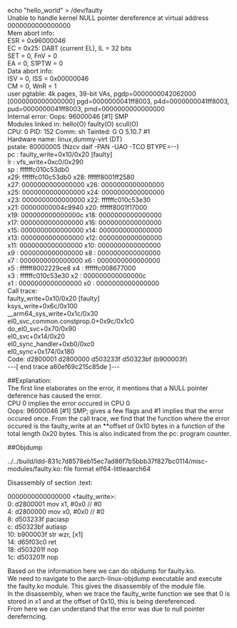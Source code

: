 echo "hello_world" > /dev/faulty  
Unable to handle kernel NULL pointer dereference at virtual address 0000000000000000  
Mem abort info:  
  ESR = 0x96000046  
  EC = 0x25: DABT (current EL), IL = 32 bits  
  SET = 0, FnV = 0  
  EA = 0, S1PTW = 0  
Data abort info:  
  ISV = 0, ISS = 0x00000046  
  CM = 0, WnR = 1  
user pgtable: 4k pages, 39-bit VAs, pgdp=0000000042062000  
[0000000000000000] pgd=0000000041ff8003, p4d=0000000041ff8003, pud=0000000041ff8003, pmd=0000000000000000  
Internal error: Oops: 96000046 [#1] SMP  
Modules linked in: hello(O) faulty(O) scull(O)  
CPU: 0 PID: 152 Comm: sh Tainted: G           O      5.10.7 #1  
Hardware name: linux,dummy-virt (DT)  
pstate: 80000005 (Nzcv daif -PAN -UAO -TCO BTYPE=--)  
pc : faulty_write+0x10/0x20 [faulty]  
lr : vfs_write+0xc0/0x290  
sp : ffffffc010c53db0  
x29: ffffffc010c53db0 x28: ffffff8001ff2580   
x27: 0000000000000000 x26: 0000000000000000   
x25: 0000000000000000 x24: 0000000000000000   
x23: 0000000000000000 x22: ffffffc010c53e30   
x21: 00000000004c9940 x20: ffffff8001f17000   
x19: 000000000000000c x18: 0000000000000000   
x17: 0000000000000000 x16: 0000000000000000   
x15: 0000000000000000 x14: 0000000000000000   
x13: 0000000000000000 x12: 0000000000000000   
x11: 0000000000000000 x10: 0000000000000000   
x9 : 0000000000000000 x8 : 0000000000000000   
x7 : 0000000000000000 x6 : 0000000000000000   
x5 : ffffff8002229ce8 x4 : ffffffc008677000   
x3 : ffffffc010c53e30 x2 : 000000000000000c   
x1 : 0000000000000000 x0 : 0000000000000000   
Call trace:  
 faulty_write+0x10/0x20 [faulty]  
 ksys_write+0x6c/0x100  
 __arm64_sys_write+0x1c/0x30  
 el0_svc_common.constprop.0+0x9c/0x1c0  
 do_el0_svc+0x70/0x90  
 el0_svc+0x14/0x20  
 el0_sync_handler+0xb0/0xc0  
 el0_sync+0x174/0x180  
Code: d2800001 d2800000 d503233f d50323bf (b900003f)   
---[ end trace a60ef69c215c85de ]---  

##Explanation:  
The first line elaborates on the error, it mentions that a NULL pointer deference has caused the error.  
CPU 0 implies the error occured in CPU 0  
Oops: 96000046 [#1] SMP; gives a few flags and #1 implies that the error occured once.
From the call trace, we find that the function where the error occured is the faulty_write at an **offset of 0x10 bytes in a function of the total length 0x20 bytes. This is also indicated from the 
pc: program counter.  

##Objdump

../../build/ldd-831c7d8578eb15ec7ad86f7b5bbb37f827bc0114/misc-modules/faulty.ko:     file format elf64-littleaarch64  


Disassembly of section .text:  

0000000000000000 <faulty_write>:  
   0:	d2800001 	mov	x1, #0x0                   	// #0  
   4:	d2800000 	mov	x0, #0x0                   	// #0  
   8:	d503233f 	paciasp  
   c:	d50323bf 	autiasp  
  10:	b900003f 	str	wzr, [x1]  
  14:	d65f03c0 	ret  
  18:	d503201f 	nop  
  1c:	d503201f 	nop  
  
Based on the information here we can do objdump for faulty.ko.  
We need to navigate to the aarch-linux-objdump executable and execute the faulty.ko module. This gives the disassembly of the module file.  
In the disassembly, when we trace the faulty_write function we see that 0 is stored in x1 and at the offset of 0x10, this is being dereferenced.  
From here we can understand that the error was due to null pointer dereferncing.  








